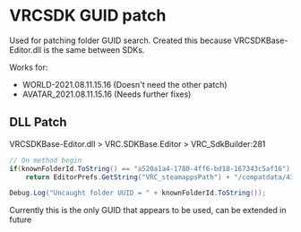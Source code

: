 # VRCSDK GUID patch

Used for patching folder GUID search. Created this because VRCSDKBase-Editor.dll is the same between SDKs.

Works for:
 - WORLD-2021.08.11.15.16 (Doesn't need the other patch)
 - AVATAR_2021.08.11.15.16 (Needs further fixes)


## DLL Patch

VRCSDKBase-Editor.dll > VRC.SDKBase.Editor > VRC_SdkBuilder:281
```cs
// On method begin
if(knownFolderId.ToString() == "a520a1a4-1780-4ff6-bd18-167343c5af16")
	return EditorPrefs.GetString("VRC_steamappsPath") + "/compatdata/438100/pfx/drive_c/users/steamuser/AppData/LocalLow/";

Debug.Log("Uncaught folder UUID = " + knownFolderId.ToString());
```

Currently this is the only GUID that appears to be used, can be extended in future